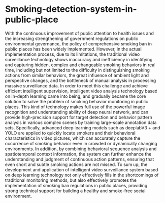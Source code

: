 # Smoking-detection-system-in-public-place
With the continuous improvement of public attention to health issues and the increasing strengthening of government regulations on public environmental governance, the policy of comprehensive smoking ban in public places has been widely implemented. However, in the actual implementation process, due to its limitations, the traditional video surveillance technology shows inaccuracy and inefficiency in identifying and capturing hidden, complex and changeable smoking behaviors in real time, including but not limited to the difficulty in distinguishing smoking actions from similar behaviors, the great influence of ambient light and perspective changes, and the bottleneck of manual analysis in processing massive surveillance data. In order to meet this challenge and achieve efficient intelligent supervision, intelligent video analysis technology based on in-depth learning came into being, and gradually became the core solution to solve the problem of smoking behavior monitoring in public places. This kind of technology makes full use of the powerful image recognition and understanding ability of deep neural network, and can provide high-precision support for target detection and behavior pattern analysis in various complex scenes by training large-scale annotation data sets. Specifically, advanced deep learning models such as deeplabV3 + and YOLO are applied to quickly locate smokers and their behavioral characteristics in video pictures, which can accurately capture the occurrence of smoking behavior even in crowded or dynamically changing environments. In addition, by combining behavioral sequence analysis and spatiotemporal context information, the system can further enhance the understanding and judgment of continuous action patterns, ensuring that even short and subtle smoking actions are not missed. To sum up, the development and application of intelligent video surveillance system based on deep learning technology not only effectively fills in the shortcomings of traditional monitoring methods, but also effectively promotes the implementation of smoking ban regulations in public places, providing strong technical support for building a healthy and smoke-free social environment.

